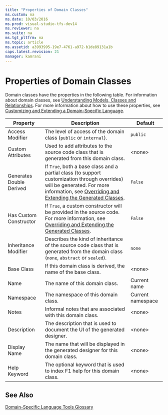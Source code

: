 ```yaml
---
title: "Properties of Domain Classes"
ms.custom: na
ms.date: 10/03/2016
ms.prod: visual-studio-tfs-dev14
ms.reviewer: na
ms.suite: na
ms.tgt_pltfrm: na
ms.topic: article
ms.assetid: a3993995-19e7-4761-a972-b1de89131a1b
caps.latest.revision: 21
manager: kamrani
---
```

# Properties of Domain Classes
Domain classes have the properties in the following table. For information about domain classes, see [Understanding Models, Classes and Relationships](../VS_IDE/Understanding-Models--Classes-and-Relationships.md). For more information about how to use these properties, see [Customizing and Extending a Domain-Specific Language](../VS_IDE/Customizing-and-Extending-a-Domain-Specific-Language.md).  
  
|Property|Description|Default|  
|--------------|-----------------|-------------|  
|Access Modifier|The level of access of the domain class (`public` or `internal`).|`public`|  
|Custom Attributes|Used to add attributes to the source code class that is generated from this domain class.|<none\>|  
|Generates Double Derived|If `True`, both a base class and a partial class (to support customization through overrides) will be generated. For more information, see [Overriding and Extending the Generated Classes](../VS_IDE/Overriding-and-Extending-the-Generated-Classes.md).|`False`|  
|Has Custom Constructor|If `True`, a custom constructor will be provided in the source code. For more information, see [Overriding and Extending the Generated Classes](../VS_IDE/Overriding-and-Extending-the-Generated-Classes.md).|`False`|  
|Inheritance Modifier|Describes the kind of inheritance of the source code class that is generated from the domain class (`none`, `abstract` or `sealed`).|`none`|  
|Base Class|If this domain class is derived, the name of the base class.|<none\>|  
|Name|The name of this domain class.|Current name|  
|Namespace|The namespace of this domain class.|Current namespace|  
|Notes|Informal notes that are associated with this domain class.|<none\>|  
|Description|The description that is used to document the UI of the generated designer.|<none\>|  
|Display Name|The name that will be displayed in the generated designer for this domain class.|<none\>|  
|Help Keyword|The optional keyword that is used to index F1 help for this domain class.|<none\>|  
  
## See Also  
 [Domain-Specific Language Tools Glossary](assetId:///ca5e84cb-a315-465c-be24-76aa3df276aa)